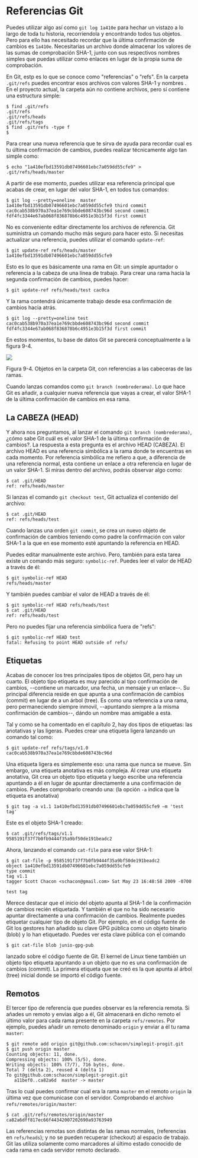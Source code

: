 # Referencias Git

Puedes utilizar algo así como `git log 1a410e` para hechar un vistazo a lo largo de toda tu historia, recorriendola y encontrando todos tus objetos. Pero para ello has necesitado recordar que la última confirmación de cambios es `1a410e`. Necesitarias un archivo donde almacenar los valores de las sumas de comprobación SHA-1, junto con sus respectivos nombres simples que puedas utilizar como enlaces en lugar de la propia suma de comprobación.

En Git, estp es lo que se conoce como "referencias" o "refs". En la carpeta `.git/refs` puedes encontrar esos archivos con valores SHA-1 y nombres . En el proyecto actual, la carpeta aún no contiene archivos, pero sí contiene una estructura simple:

	$ find .git/refs
	.git/refs
	.git/refs/heads
	.git/refs/tags
	$ find .git/refs -type f
	$

Para crear una nueva referencia que te sirva de ayuda para recordar cual es tu última confirmación de cambios,  puedes realizar técnicamente algo tan simple como:

	$ echo "1a410efbd13591db07496601ebc7a059dd55cfe9" > .git/refs/heads/master

A partir de ese momento, puedes utilizar esa referencia principal que acabas de crear, en lugar del valor SHA-1, en todos tus comandos:

	$ git log --pretty=oneline  master
	1a410efbd13591db07496601ebc7a059dd55cfe9 third commit
	cac0cab538b970a37ea1e769cbbde608743bc96d second commit
	fdf4fc3344e67ab068f836878b6c4951e3b15f3d first commit

No es conveniente editar directamente los archivos de referencia. Git suministra un comando mucho más seguro para hacer esto. Si necesitas actualizar una referencia, puedes utilizar el comando `update-ref`:

	$ git update-ref refs/heads/master 1a410efbd13591db07496601ebc7a059dd55cfe9

Esto es lo que es básicamente una rama en Git: un simple apuntador o referencia a la cabeza de una línea de trabajo. Para crear una rama hacia la segunda confirmación de cambios, puedes hacer:

	$ git update-ref refs/heads/test cac0ca

Y la rama contendrá únicamente trabajo desde esa confirmación de cambios hacia atrás.

	$ git log --pretty=oneline test
	cac0cab538b970a37ea1e769cbbde608743bc96d second commit
	fdf4fc3344e67ab068f836878b6c4951e3b15f3d first commit

En estos momentos, tu base de datos Git se parecerá conceptualmente a la figura 9-4.


![](http://git-scm.com/figures/18333fig0904-tn.png)
 
Figura 9-4. Objetos en la carpeta Git, con referencias a las cabeceras de las ramas.

Cuando lanzas comandos como `git branch (nombrederama)`. Lo que hace Git es añadir, a cualquier nueva referencia que vayas a crear, el valor SHA-1 de la última confirmación de cambios en esa rama.

## La CABEZA (HEAD)

Y ahora nos preguntamos, al lanzar el comando `git branch (nombrederama)`, ¿cómo sabe Git cuál es el valor SHA-1 de la última confirmación de cambios?. La respuesta a esta pregunta es el archivo HEAD (CABEZA). El archivo HEAD es una referencia simbólica a la rama donde te encuentras en cada momento. Por referencia simbólica me refiero a que, a diferencia de una referencia normal, esta contiene un enlace a otra referencia en lugar de un valor SHA-1. Si miras dentro del archivo, podrás observar algo como:

	$ cat .git/HEAD 
	ref: refs/heads/master

Si lanzas el comando `git checkout test`, Git actualiza el contenido del archivo:

	$ cat .git/HEAD 
	ref: refs/heads/test

Cuando lanzas una orden `git commit`, se crea un nuevo objeto de confirmación de cambios teniendo como padre la confirmación con valor SHA-1 a la que en ese momento esté apuntando la referencia en HEAD.

Puedes editar manualmente este archivo. Pero, también para esta tarea existe un comando más seguro: `symbolic-ref`. Puedes leer el valor de HEAD a través de él:

	$ git symbolic-ref HEAD
	refs/heads/master

Y también puedes cambiar el valor de HEAD a través de él:

	$ git symbolic-ref HEAD refs/heads/test
	$ cat .git/HEAD 
	ref: refs/heads/test

Pero no puedes fijar una referencia simbólica fuera de "refs":

	$ git symbolic-ref HEAD test
	fatal: Refusing to point HEAD outside of refs/

## Etiquetas

Acabas de conocer los tres principales tipos de objetos Git, pero hay un cuarto. El objeto tipo etiqueta es muy parecido al tipo confirmación de cambios, --contiene un marcador, una fecha, un mensaje y un enlace--. Su principal diferencia reside en que apunta a una confirmación de cambios (commit) en lugar de a un árbol (tree). Es como una referencia a una rama, pero permaneciendo siempre inmovil, --apuntando siempre a la misma confirmación de cambios--, dándo un nombre mas amigable a esta.

Tal y como se ha comentado en el capítulo 2, hay dos tipos de etiquetas: las anotativas y las ligeras. Puedes crear una etiqueta ligera lanzando un comando tal como:

	$ git update-ref refs/tags/v1.0 cac0cab538b970a37ea1e769cbbde608743bc96d

Una etiqueta ligera es simplemente eso: una rama que nunca se mueve. Sin embargo, una etiqueta anotativa es más compleja. Al crear una etiqueta anotativa, Git crea un objeto tipo etiqueta y luego escribe una referencia apuntando a él en lugar de apuntar directamente a una confirmación de cambios. Puedes comprobarlo creando una: (la opción `-a` indica que la etiqueta es anotativa)

	$ git tag -a v1.1 1a410efbd13591db07496601ebc7a059dd55cfe9 –m 'test tag'

Este es el objeto SHA-1 creado:

	$ cat .git/refs/tags/v1.1 
	9585191f37f7b0fb9444f35a9bf50de191beadc2

Ahora, lanzando el comando `cat-file` para ese valor SHA-1: 

	$ git cat-file -p 9585191f37f7b0fb9444f35a9bf50de191beadc2
	object 1a410efbd13591db07496601ebc7a059dd55cfe9
	type commit
	tag v1.1
	tagger Scott Chacon <schacon@gmail.com> Sat May 23 16:48:58 2009 -0700

	test tag

Merece destacar que el inicio del objeto apunta al SHA-1 de la confirmación de cambios recién etiquetada. Y también el que no ha sido necesario apuntar directamente a una confirmación de cambios. Realmente puedes etiquetar cualquier tipo de objeto Git. Por ejemplo, en el código fuente de Git los gestores han añadido su clave GPG pública como un objeto binario (blob) y lo han etiquetado. Puedes ver esta clave pública con el comando

	$ git cat-file blob junio-gpg-pub

lanzado sobre el código fuente de Git. El kernel de Linux tiene también un objeto tipo etiqueta apuntando a un objeto que no es una confirmación de cambios (commit). La primera etiqueta que se creó es la que apunta al árbol (tree) inicial donde se importó el código fuente.

## Remotos

El tercer tipo de referencia que puedes observar es la referencia remota. Si añades un remoto y envias algo a él, Git almacenará en dicho remoto el último valor para cada rama presente en la carpeta `refs/remotes`.  Por ejemplo, puedes añadir un remoto denominado `origin` y enviar a él tu rama  `master`:

	$ git remote add origin git@github.com:schacon/simplegit-progit.git
	$ git push origin master
	Counting objects: 11, done.
	Compressing objects: 100% (5/5), done.
	Writing objects: 100% (7/7), 716 bytes, done.
	Total 7 (delta 2), reused 4 (delta 1)
	To git@github.com:schacon/simplegit-progit.git
	   a11bef0..ca82a6d  master -> master

Tras lo cual puedes confirmar cual era la rama `master` en el remoto `origin` la última vez que comunicase con el servidor. Comprobando el archivo `refs/remotes/origin/master`: 

	$ cat .git/refs/remotes/origin/master 
	ca82a6dff817ec66f44342007202690a93763949

Las referencias remotas son distintas de las ramas normales, (referencias en `refs/heads`); y no se pueden recuperar (checkout) al espacio de trabajo.  Git las utiliza solamente como marcadores al último estado conocido de cada rama en cada servidor remoto declarado.
